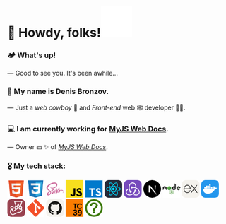 <div>
    <h1>🍑 Howdy, folks!<img src='./src/assets/aminated1.png' width='70'></h1>
</div>

### 🏕️ What's up!

— Good to see you. It's been awhile...

### 👋 My name is Denis Bronzov.

— Just a _web cowboy_ 🤠 and _Front-end_ web 🕸 developer 🧑‍💻.

### 💻 I am currently working for [MyJS Web Docs](https://github.com/mjdocs).

— Owner 💵 ✨ of [_MyJS Web Docs_](https://github.com/mjdocs).

### 🎖️ My tech stack:

<div align='left'>
  <img src="src/assets/7.png" width="40" height="40">
  <img src="src/assets/16.png" width="40" height="40">
  <img src="src/assets/6.png" width="40" height="40">
  <img src="src/assets/2.png" width="40" height="40">
  <img src="src/assets/3.png" width="40" height="40">
  <img src="src/assets/1.png" width="40" height="40">
  <img src="src/assets/14.png" width="40" height="40">
  <img src="src/assets/8.png" width="40" height="40">
  <img src="src/assets/5.png" width="40" height="40">
  <img src="src/assets/9.png" width="40" height="40">
  <img src="src/assets/4.png" width="40" height="40">
  <img src="src/assets/10.png" width="40" height="40">
  <img src="src/assets/13.png" width="40" height="40">
  <img src="src/assets/12.png" width="40" height="40">
  <img src="src/assets/15.png" width="40" height="40">
  <img src="src/assets/11.png" width="40" height="40">
</div>
